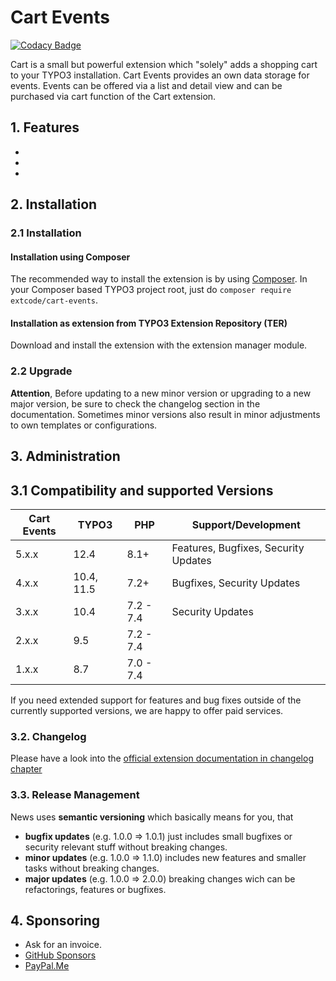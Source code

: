 # Cart Events

[![Codacy Badge](https://api.codacy.com/project/badge/Grade/f7809fa0f2ab40118e263cb714212d13)](https://www.codacy.com/app/extcode/cart_events?utm_source=github.com&amp;utm_medium=referral&amp;utm_content=extcode/cart_events&amp;utm_campaign=Badge_Grade)

Cart is a small but powerful extension which "solely" adds a shopping cart to your TYPO3 installation.
Cart Events provides an own data storage for events. Events can be offered via a list and detail view and can be purchased via cart function of the Cart extension.

## 1. Features

-
-
-

## 2. Installation

### 2.1 Installation

#### Installation using Composer

The recommended way to install the extension is by using [Composer][2]. In your Composer based TYPO3 project root, just do `composer require extcode/cart-events`. 

#### Installation as extension from TYPO3 Extension Repository (TER)

Download and install the extension with the extension manager module.

### 2.2 Upgrade

**Attention**, Before updating to a new minor version or upgrading to a new major version, be sure to check the
changelog section in the documentation.
Sometimes minor versions also result in minor adjustments to own templates or configurations.

## 3. Administration

## 3.1 Compatibility and supported Versions

| Cart Events | TYPO3      | PHP       | Support/Development                  |
|-------------|------------|-----------|--------------------------------------|
| 5.x.x       | 12.4       | 8.1+      | Features, Bugfixes, Security Updates |
| 4.x.x       | 10.4, 11.5 | 7.2+      | Bugfixes, Security Updates           |
| 3.x.x       | 10.4       | 7.2 - 7.4 | Security Updates                     |
| 2.x.x       | 9.5        | 7.2 - 7.4 |                                      |
| 1.x.x       | 8.7        | 7.0 - 7.4 |                                      |

If you need extended support for features and bug fixes outside of the currently supported versions,
we are happy to offer paid services.

### 3.2. Changelog

Please have a look into the [official extension documentation in changelog chapter](https://docs.typo3.org/p/extcode/cart-events/main/en-us/Changelog/Index.html)

### 3.3. Release Management

News uses **semantic versioning** which basically means for you, that
- **bugfix updates** (e.g. 1.0.0 => 1.0.1) just includes small bugfixes or security relevant stuff without breaking changes.
- **minor updates** (e.g. 1.0.0 => 1.1.0) includes new features and smaller tasks without breaking changes.
- **major updates** (e.g. 1.0.0 => 2.0.0) breaking changes wich can be refactorings, features or bugfixes.

## 4. Sponsoring

* Ask for an invoice.
* [GitHub Sponsors](https://github.com/sponsors/extcode)
* [PayPal.Me](https://paypal.me/extcart)

[1]: https://docs.typo3.org/typo3cms/extensions/cart_events/
[2]: https://getcomposer.org/